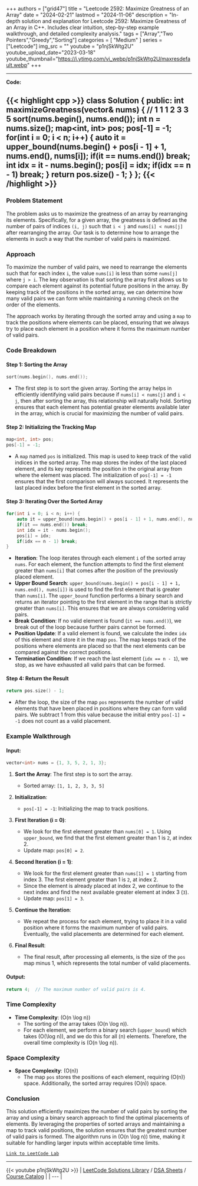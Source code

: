 
+++
authors = ["grid47"]
title = "Leetcode 2592: Maximize Greatness of an Array"
date = "2024-02-21"
lastmod = "2024-11-06"
description = "In-depth solution and explanation for Leetcode 2592: Maximize Greatness of an Array in C++. Includes clear intuition, step-by-step example walkthrough, and detailed complexity analysis."
tags = ["Array","Two Pointers","Greedy","Sorting"]
categories = [
    "Medium"
]
series = ["Leetcode"]
img_src = ""
youtube = "p1njSkWtg2U"
youtube_upload_date="2023-03-18"
youtube_thumbnail="https://i.ytimg.com/vi_webp/p1njSkWtg2U/maxresdefault.webp"
+++



---
**Code:**

{{< highlight cpp >}}
class Solution {
public:
    int maximizeGreatness(vector<int>& nums) {
        // 1 1 1 2 3 3 5
        sort(nums.begin(), nums.end());
        int n = nums.size();
        map<int, int> pos;
        pos[-1] = -1;
        for(int i = 0; i < n; i++) {
            auto it = upper_bound(nums.begin() + pos[i - 1] + 1, nums.end(), nums[i]);
            if(it == nums.end()) break;
            int idx = it - nums.begin();
            pos[i] = idx;
            if(idx == n - 1) break;
        }
        return pos.size() - 1;
    }
};
{{< /highlight >}}
---

### Problem Statement

The problem asks us to maximize the greatness of an array by rearranging its elements. Specifically, for a given array, the greatness is defined as the number of pairs of indices `(i, j)` such that `i < j` and `nums[i] < nums[j]` after rearranging the array. Our task is to determine how to arrange the elements in such a way that the number of valid pairs is maximized.

### Approach

To maximize the number of valid pairs, we need to rearrange the elements such that for each index `i`, the value `nums[i]` is less than some `nums[j]` where `j > i`. The key observation is that sorting the array first allows us to compare each element against its potential future positions in the array. By keeping track of the positions in the sorted array, we can determine how many valid pairs we can form while maintaining a running check on the order of the elements.

The approach works by iterating through the sorted array and using a `map` to track the positions where elements can be placed, ensuring that we always try to place each element in a position where it forms the maximum number of valid pairs.

### Code Breakdown

#### Step 1: Sorting the Array
```cpp
sort(nums.begin(), nums.end());
```
- The first step is to sort the given array. Sorting the array helps in efficiently identifying valid pairs because if `nums[i] < nums[j]` and `i < j`, then after sorting the array, this relationship will naturally hold. Sorting ensures that each element has potential greater elements available later in the array, which is crucial for maximizing the number of valid pairs.

#### Step 2: Initializing the Tracking Map
```cpp
map<int, int> pos;
pos[-1] = -1;
```
- A `map` named `pos` is initialized. This map is used to keep track of the valid indices in the sorted array. The map stores the index of the last placed element, and its key represents the position in the original array from where the element was placed. The initialization of `pos[-1] = -1` ensures that the first comparison will always succeed. It represents the last placed index before the first element in the sorted array.

#### Step 3: Iterating Over the Sorted Array
```cpp
for(int i = 0; i < n; i++) {
    auto it = upper_bound(nums.begin() + pos[i - 1] + 1, nums.end(), nums[i]);
    if(it == nums.end()) break;
    int idx = it - nums.begin();
    pos[i] = idx;
    if(idx == n - 1) break;
}
```
- **Iteration**: The loop iterates through each element `i` of the sorted array `nums`. For each element, the function attempts to find the first element greater than `nums[i]` that comes after the position of the previously placed element.
- **Upper Bound Search**: `upper_bound(nums.begin() + pos[i - 1] + 1, nums.end(), nums[i])` is used to find the first element that is greater than `nums[i]`. The `upper_bound` function performs a binary search and returns an iterator pointing to the first element in the range that is strictly greater than `nums[i]`. This ensures that we are always considering valid pairs.
- **Break Condition**: If no valid element is found (`it == nums.end()`), we break out of the loop because further pairs cannot be formed.
- **Position Update**: If a valid element is found, we calculate the index `idx` of this element and store it in the map `pos`. The map keeps track of the positions where elements are placed so that the next elements can be compared against the correct positions.
- **Termination Condition**: If we reach the last element (`idx == n - 1`), we stop, as we have exhausted all valid pairs that can be formed.

#### Step 4: Return the Result
```cpp
return pos.size() - 1;
```
- After the loop, the size of the map `pos` represents the number of valid elements that have been placed in positions where they can form valid pairs. We subtract 1 from this value because the initial entry `pos[-1] = -1` does not count as a valid placement.

### Example Walkthrough

#### Input:
```cpp
vector<int> nums = {1, 3, 5, 2, 1, 3};
```
1. **Sort the Array**: The first step is to sort the array.
   - Sorted array: `[1, 1, 2, 3, 3, 5]`
   
2. **Initialization**:
   - `pos[-1] = -1`: Initializing the map to track positions.
   
3. **First Iteration (i = 0)**:
   - We look for the first element greater than `nums[0] = 1`. Using `upper_bound`, we find that the first element greater than 1 is `2`, at index 2.
   - Update map: `pos[0] = 2`.

4. **Second Iteration (i = 1)**:
   - We look for the first element greater than `nums[1] = 1` starting from index 3. The first element greater than 1 is `2`, at index 2.
   - Since the element is already placed at index 2, we continue to the next index and find the next available greater element at index 3 (`3`).
   - Update map: `pos[1] = 3`.

5. **Continue the Iteration**:
   - We repeat the process for each element, trying to place it in a valid position where it forms the maximum number of valid pairs. Eventually, the valid placements are determined for each element.

6. **Final Result**:
   - The final result, after processing all elements, is the size of the `pos` map minus 1, which represents the total number of valid placements.

#### Output:
```cpp
return 4;  // The maximum number of valid pairs is 4.
```

### Time Complexity

- **Time Complexity**: \(O(n \log n)\)
  - The sorting of the array takes \(O(n \log n)\).
  - For each element, we perform a binary search (`upper_bound`) which takes \(O(\log n)\), and we do this for all \(n\) elements. Therefore, the overall time complexity is \(O(n \log n)\).

### Space Complexity

- **Space Complexity**: \(O(n)\)
  - The map `pos` stores the positions of each element, requiring \(O(n)\) space. Additionally, the sorted array requires \(O(n)\) space.

### Conclusion

This solution efficiently maximizes the number of valid pairs by sorting the array and using a binary search approach to find the optimal placements of elements. By leveraging the properties of sorted arrays and maintaining a map to track valid positions, the solution ensures that the greatest number of valid pairs is formed. The algorithm runs in \(O(n \log n)\) time, making it suitable for handling larger inputs within acceptable time limits.

[`Link to LeetCode Lab`](https://leetcode.com/problems/maximize-greatness-of-an-array/description/)

---
{{< youtube p1njSkWtg2U >}}
| [LeetCode Solutions Library](https://grid47.xyz/leetcode/) / [DSA Sheets](https://grid47.xyz/sheets/) / [Course Catalog](https://grid47.xyz/courses/) |
| --- |
